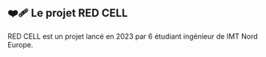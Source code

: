 ## ❤️‍🩹 Le projet RED CELL

RED CELL est un projet lancé en 2023 par 6 étudiant ingénieur de IMT Nord Europe.

